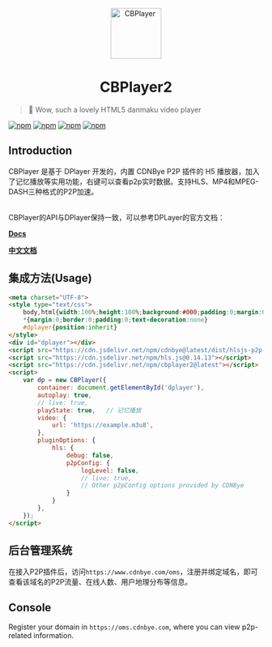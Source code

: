<p align="center">
<img src="https://cdnbye.oss-cn-beijing.aliyuncs.com/pic/cdnbye.png" alt="CBPlayer" width="100">
</p>
<h1 align="center">CBPlayer2</h1>

> 🍭 Wow, such a lovely HTML5 danmaku video player

[![npm](https://img.shields.io/npm/v/cbplayer2.svg?style=flat-square)](https://www.npmjs.com/package/cbplayer2)
[![npm](https://img.shields.io/npm/l/cbplayer2.svg?style=flat-square)](https://github.com/MoePlayer/DPlayer/blob/master/LICENSE)
[![npm](https://img.shields.io/npm/dt/cbplayer2.svg?style=flat-square)](https://www.npmjs.com/package/cbplayer2)
[![npm](https://data.jsdelivr.com/v1/package/npm/cbplayer2/badge)](https://www.jsdelivr.com/package/npm/cbplayer2)

## Introduction

CBPlayer 是基于 DPlayer 开发的，内置 CDNBye P2P 插件的 H5 播放器，加入了记忆播放等实用功能，右键可以查看p2p实时数据。支持HLS、MP4和MPEG-DASH三种格式的P2P加速。

<br>
CBPlayer的API与DPlayer保持一致，可以参考DPLayer的官方文档：

**[Docs](http://dplayer.js.org)**

**[中文文档](http://dplayer.js.org/#/zh-Hans/)**

## 集成方法(Usage)

```html
<meta charset="UTF-8">
<style type="text/css">
    body,html{width:100%;height:100%;background:#000;padding:0;margin:0;overflow-x:hidden;overflow-y:hidden}
    *{margin:0;border:0;padding:0;text-decoration:none}
    #dplayer{position:inherit}
</style>
<div id="dplayer"></div>
<script src="https://cdn.jsdelivr.net/npm/cdnbye@latest/dist/hlsjs-p2p-engine.min.js"></script>
<script src="https://cdn.jsdelivr.net/npm/hls.js@0.14.13"></script>
<script src="https://cdn.jsdelivr.net/npm/cbplayer2@latest"></script>
<script>
    var dp = new CBPlayer({
        container: document.getElementById('dplayer'),
        autoplay: true,
        // live: true,
        playState: true,   // 记忆播放
        video: {
            url: 'https://example.m3u8',
        },
        pluginOptions: {
            hls: {
                debug: false,
                p2pConfig: {
                    logLevel: false,
                    // live: true,
                    // Other p2pConfig options provided by CDNBye
                }
            }
        },
    });
</script>
```

## 后台管理系统
在接入P2P插件后，访问`https://www.cdnbye.com/oms`，注册并绑定域名，即可查看该域名的P2P流量、在线人数、用户地理分布等信息。

## Console
Register your domain in `https://oms.cdnbye.com`, where you can view p2p-related information.
